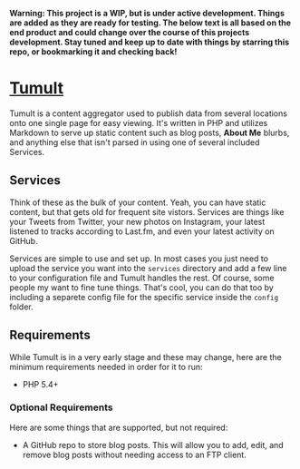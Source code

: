 **Warning: This project is a WIP, but is under active development. Things are added as they are ready for testing. The below text is all based on the end product and could change over the course of this projects development. Stay tuned and keep up to date with things by starring this repo, or bookmarking it and checking back!**

# [Tumult](#)

Tumult is a content aggregator used to publish data from several locations onto one single page for easy viewing. It's written in PHP and utilizes Markdown to serve up static content such as blog posts, **About Me** blurbs, and anything else that isn't parsed in using one of several included Services.

## Services

Think of these as the bulk of your content. Yeah, you can have static content, but that gets old for frequent site vistors. Services are things like your Tweets from Twitter, your new photos on Instagram, your latest listened to tracks according to Last.fm, and even your latest activity on GitHub.

Services are simple to use and set up. In most cases you just need to upload the service you want into the `services` directory and add a few line to your configuration file and Tumult handles the rest. Of course, some people my want to fine tune things. That's cool, you can do that too by including a separete config file for the specific service inside the `config` folder.

## Requirements

While Tumult is in a very early stage and these may change, here are the minimum requirements needed in order for it to run:

* PHP 5.4+

### Optional Requirements

Here are some things that are supported, but not required:

* A GitHub repo to store blog posts. This will allow you to add, edit, and remove blog posts without needing access to an FTP client.
